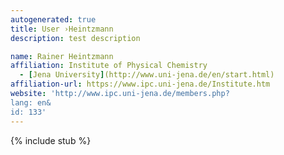 ```yaml
---
autogenerated: true
title: User ›Heintzmann
description: test description

name: Rainer Heintzmann
affiliation: Institute of Physical Chemistry
  - [Jena University](http://www.uni-jena.de/en/start.html)
affiliation-url: https://www.ipc.uni-jena.de/Institute.htm
website: 'http://www.ipc.uni-jena.de/members.php?
lang: en&
id: 133'
---
```

{% include stub %}

